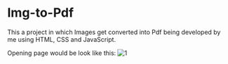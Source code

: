 # Img-to-Pdf
This a project in which Images get converted into Pdf being developed by me using HTML, CSS and JavaScript.

Opening page would be look like this:
![1](https://github.com/shashankrxj/Img-to-Pdf/assets/140810017/b57776e2-a9fd-419a-9f25-c2566fc660bc)
